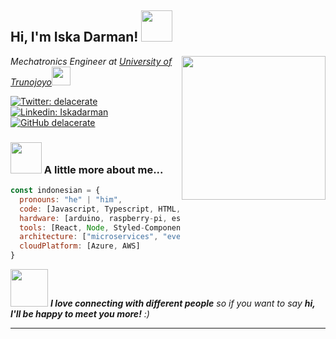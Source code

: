 <h2> Hi, I'm Iska Darman! <img src="https://media.giphy.com/media/mGcNjsfWAjY5AEZNw6/giphy.gif" width="50"></h2>
<img align='right' src="https://media3.giphy.com/media/v1.Y2lkPTc5MGI3NjExMzc5NmIxOTUzMzQ4Mjk4MjZjOTI0ZTc0OTRiMTMxNmIyZTkyZGQyYyZlcD12MV9pbnRlcm5hbF9naWZzX2dpZklkJmN0PXM/kBrSH5C4ps9nyNDo4S/giphy.gif" width="230">
<p><em>Mechatronics Engineer at <a href="https://www.trunojoyo.ac.id/">University of Trunojoyo</a><img src="https://media.giphy.com/media/fYSnHlufseco8Fh93Z/giphy.gif" width="30">
</em></p>

[![Twitter: delacerate](https://img.shields.io/twitter/follow/delacerate?style=social)](https://twitter.com/delacerate)
[![Linkedin: Iskadarman](https://img.shields.io/badge/-iskadarman-blue?style=flat-square&logo=Linkedin&logoColor=white&link=https://www.linkedin.com/in/iskadarman/)](https://www.linkedin.com/in/iskadarman/)
[![GitHub delacerate](https://img.shields.io/github/followers/delacerate?label=follow&style=social)](https://github.com/delacerate)


### <img src="https://media.giphy.com/media/VgCDAzcKvsR6OM0uWg/giphy.gif" width="50"> A little more about me...  

```javascript
const indonesian = {
  pronouns: "he" | "him",
  code: [Javascript, Typescript, HTML, CSS, Python, NodeJS, C++],
  hardware: [arduino, raspberry-pi, esp32, esp8266],
  tools: [React, Node, Styled-Components, Docker],
  architecture: ["microservices", "event-driven", "design system pattern"],
  cloudPlatform: [Azure, AWS]
}
```

<img src="https://media0.giphy.com/media/F93d0Wwoy9FrbbiVdV/giphy.gif?cid=ecf05e471ejc35jpngf7gjnadgbjcmm6gr2yqx233sfnvn3f&ep=v1_stickers_search&rid=giphy.gif&ct=s" width="60"> <em><b>I love connecting with different people</b> so if you want to say <b>hi, I'll be happy to meet you more!</b> :)</em>

---
